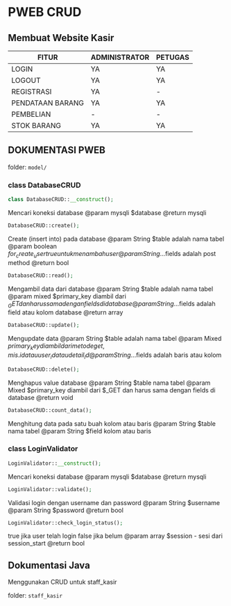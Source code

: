 # PWEB CRUD  

Membuat Website Kasir
------------



| FITUR  | ADMINISTRATOR  | PETUGAS  |
| ------------ | ------------ | ------------ |
| LOGIN  | YA  | YA  |
| LOGOUT  |  YA | YA  |
| REGISTRASI  | YA  | -  |
| PENDATAAN BARANG  | YA  | YA  |
|  PEMBELIAN | -  | -  |
|  STOK BARANG | YA  | YA  |

## DOKUMENTASI PWEB

folder: `model/`

### class DatabaseCRUD
```php
class DatabaseCRUD::__construct();
```
Mencari koneksi database
@param mysqli $database
@return mysqli

```php
DatabaseCRUD::create();
```
Create (insert into) pada database
@param String $table adalah nama tabel
@param boolean $for_create_user true untuk menambah user
@param String ...$fields adalah post method
@return bool

```php
DatabaseCRUD::read();
```
Mengambil data dari database
@param String $table adalah nama tabel
@param mixed $primary_key diambil dari $_GET dan harus sama dengan fields di database
@param String ...$fields adalah field atau kolom database
@return array

```php
DatabaseCRUD::update();
```
Mengupdate data
@param String $table adalah nama tabel
@param Mixed $primary_key diambil dari metode get, mis. id atau user_id atau detail_id
@param String ...$fields adalah baris atau kolom

```php
DatabaseCRUD::delete();
```
Menghapus value database
@param String $table nama tabel
@param Mixed $primary_key diambil dari $_GET dan harus sama dengan fields di database
@return void

```php
DatabaseCRUD::count_data();
```
Menghitung data pada satu buah kolom atau baris
@param String $table nama tabel
@param String $field kolom atau baris

### class LoginValidator
```php
LoginValidator::__construct();
```
Mencari koneksi database
@param mysqli $database
@return mysqli

```php
LoginValidator::validate();
```
Validasi login dengan username dan password
@param String $username
@param String $password
@return bool

```php
LoginValidator::check_login_status();
```
true jika user telah login false jika belum
@param array $session - sesi dari session_start
@return bool

## Dokumentasi Java
Menggunakan CRUD untuk staff_kasir

folder: `staff_kasir`